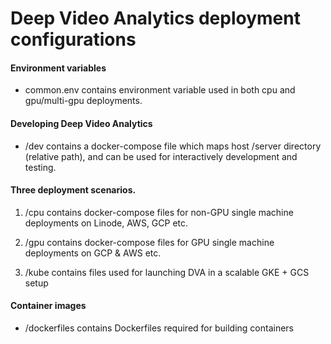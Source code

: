 # Deep Video Analytics deployment configurations

#### Environment variables

- common.env contains environment variable used in both cpu and gpu/multi-gpu deployments.

#### Developing Deep Video Analytics

- /dev contains a docker-compose file which maps host /server directory (relative path), and can be used
       for interactively development and testing.

#### Three deployment scenarios.

1. /cpu contains docker-compose files for non-GPU single machine deployments on Linode, AWS, GCP etc.

2. /gpu contains docker-compose files for GPU single machine deployments on GCP & AWS etc.

3. /kube contains files used for launching DVA in a scalable GKE + GCS setup

#### Container images

- /dockerfiles contains Dockerfiles required for building containers